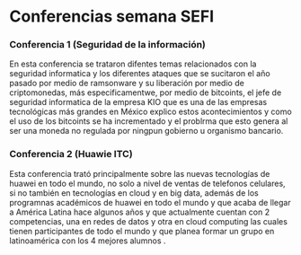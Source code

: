 # Conferencias semana SEFI

### Conferencia 1 (Seguridad de la información)

En esta conferencia se trataron difentes temas relacionados con la seguridad informatica y los diferentes ataques que se sucitaron el año pasado por medio de ramsonware y su liberación por medio de criptomonedas, más especificamentwe, por medio de bitcoints, el jefe de seguridad informatica de la empresa KIO que es una de las empresas tecnológicas más grandes en México explico estos acontecimientos y como el uso de los bitcoints se ha incrementado y el problrma que esto genera al ser una moneda no regulada por ningpun gobierno u organismo bancario.



### Conferencia 2 (Huawie ITC)

Esta conferencia trató principalmente sobre las nuevas tecnologías de huawei en todo el mundo, no solo a nivel de ventas de telefonos celulares, si no también en tecnologías en cloud y en big data, además de los programnas académicos de huawei en todo el mundo y que acaba de llegar a América Latina hace algunos años y que actualmente cuentan con 2 competencias, una en redes de datos y otra en cloud computing las cuales tienen participantes de todo el mundo y que planea formar un grupo en latinoamérica con los 4 mejores alumnos .

